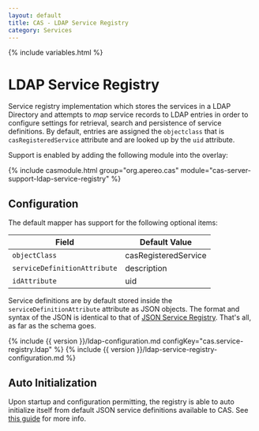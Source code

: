 ```yaml
---
layout: default
title: CAS - LDAP Service Registry
category: Services
---
```


{% include variables.html %}

# LDAP Service Registry

Service registry implementation which stores the services in a LDAP Directory 
and attempts to *map* service records to LDAP entries in order to configure 
settings for retrieval, search and persistence of service definitions. By default, 
entries are assigned the `objectclass` that is `casRegisteredService` attribute and are looked up by the `uid` attribute.

Support is enabled by adding the following module into the overlay:

{% include casmodule.html group="org.apereo.cas" module="cas-server-support-ldap-service-registry" %}

## Configuration

The default mapper has support for the following optional items:

| Field                             | Default Value
|-----------------------------------|---------------------------------------------------
| `objectClass`                     | casRegisteredService
| `serviceDefinitionAttribute`      | description
| `idAttribute`                     | uid

Service definitions are by default stored inside the `serviceDefinitionAttribute` attribute as
JSON objects. The format and syntax of the JSON is identical to that of
[JSON Service Registry](JSON-Service-Management.html). That's all, as far as the schema goes.

{% include {{ version }}/ldap-configuration.md configKey="cas.service-registry.ldap" %}
{% include {{ version }}/ldap-service-registry-configuration.md %}

## Auto Initialization

Upon startup and configuration permitting, the registry is able to auto initialize itself from default JSON service definitions available to CAS. See [this guide](AutoInitialization-Service-Management.html) for more info.
